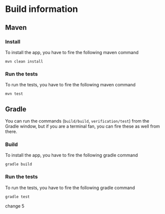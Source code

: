 # Build information

## Maven

### Install

To install the app, you have to fire the following maven command

`mvn clean install`

### Run the tests

To run the tests, you have to fire the following maven command

`mvn test`


## Gradle

You can run the commands (`build/build`, `verification/test`) from the Gradle window, but if you are a terminal fan, you can fire these as well from there.

### Build

To install the app, you have to fire the following gradle command

`gradle build`

### Run the tests

To run the tests, you have to fire the following gradle command

`gradle test`

change 5
